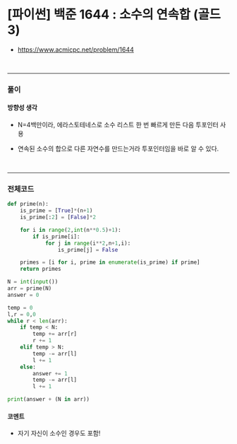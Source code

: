 # **\[파이썬\] 백준 1644 : 소수의 연속합 (골드3)**
* https://www.acmicpc.net/problem/1644
<br>


---

### **풀이**

#### **방향성 생각**
* N=4백만이라, 에라스토테네스로 소수 리스트 한 번 빠르게 만든 다음 투포인터 사용

* 연속된 소수의 합으로 다른 자연수를 만드는거라 투포인터임을 바로 알 수 있다.

<br>

---

### **전체코드**
```python
def prime(n):
    is_prime = [True]*(n+1)
    is_prime[:2] = [False]*2

    for i in range(2,int(n**0.5)+1):
        if is_prime[i]:
            for j in range(i**2,n+1,i):
                is_prime[j] = False

    primes = [i for i, prime in enumerate(is_prime) if prime]
    return primes

N = int(input())
arr = prime(N)
answer = 0

temp = 0
l,r = 0,0
while r < len(arr):
    if temp < N:
        temp += arr[r]
        r += 1
    elif temp > N:
        temp -= arr[l]
        l += 1
    else:
        answer += 1
        temp -= arr[l]
        l += 1

print(answer + (N in arr))
```

#### **코멘트**

* 자기 자신이 소수인 경우도 포함!